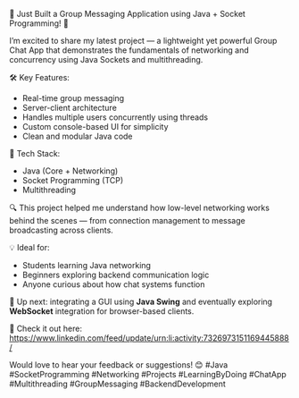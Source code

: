 🚀 Just Built a Group Messaging Application using Java + Socket Programming! 💬

I’m excited to share my latest project — a lightweight yet powerful Group Chat App that demonstrates the fundamentals of networking and concurrency using Java Sockets and multithreading.

🛠️ Key Features:

* Real-time group messaging
* Server-client architecture
* Handles multiple users concurrently using threads
* Custom console-based UI for simplicity
* Clean and modular Java code

📌 Tech Stack:

* Java (Core + Networking)
* Socket Programming (TCP)
* Multithreading

🔍 This project helped me understand how low-level networking works behind the scenes — from connection management to message broadcasting across clients.

💡 Ideal for:

* Students learning Java networking
* Beginners exploring backend communication logic
* Anyone curious about how chat systems function

🧠 Up next: integrating a GUI using **Java Swing** and eventually exploring **WebSocket** integration for browser-based clients.

📂 Check it out here: https://www.linkedin.com/feed/update/urn:li:activity:7326973151169445888/

Would love to hear your feedback or suggestions! 😊
#Java #SocketProgramming #Networking #Projects #LearningByDoing #ChatApp #Multithreading #GroupMessaging #BackendDevelopment


